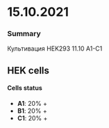 # 15.10.2021

### Summary

Культивация HEK293 11.10 A1-C1

## HEK cells

#### Cells status

- **A1**: 20% +
- **B1**: 20% +
- **C1**: 20% +



